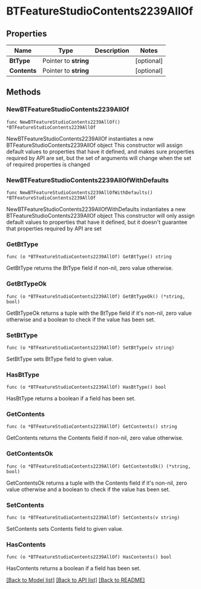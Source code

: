 # BTFeatureStudioContents2239AllOf

## Properties

Name | Type | Description | Notes
------------ | ------------- | ------------- | -------------
**BtType** | Pointer to **string** |  | [optional] 
**Contents** | Pointer to **string** |  | [optional] 

## Methods

### NewBTFeatureStudioContents2239AllOf

`func NewBTFeatureStudioContents2239AllOf() *BTFeatureStudioContents2239AllOf`

NewBTFeatureStudioContents2239AllOf instantiates a new BTFeatureStudioContents2239AllOf object
This constructor will assign default values to properties that have it defined,
and makes sure properties required by API are set, but the set of arguments
will change when the set of required properties is changed

### NewBTFeatureStudioContents2239AllOfWithDefaults

`func NewBTFeatureStudioContents2239AllOfWithDefaults() *BTFeatureStudioContents2239AllOf`

NewBTFeatureStudioContents2239AllOfWithDefaults instantiates a new BTFeatureStudioContents2239AllOf object
This constructor will only assign default values to properties that have it defined,
but it doesn't guarantee that properties required by API are set

### GetBtType

`func (o *BTFeatureStudioContents2239AllOf) GetBtType() string`

GetBtType returns the BtType field if non-nil, zero value otherwise.

### GetBtTypeOk

`func (o *BTFeatureStudioContents2239AllOf) GetBtTypeOk() (*string, bool)`

GetBtTypeOk returns a tuple with the BtType field if it's non-nil, zero value otherwise
and a boolean to check if the value has been set.

### SetBtType

`func (o *BTFeatureStudioContents2239AllOf) SetBtType(v string)`

SetBtType sets BtType field to given value.

### HasBtType

`func (o *BTFeatureStudioContents2239AllOf) HasBtType() bool`

HasBtType returns a boolean if a field has been set.

### GetContents

`func (o *BTFeatureStudioContents2239AllOf) GetContents() string`

GetContents returns the Contents field if non-nil, zero value otherwise.

### GetContentsOk

`func (o *BTFeatureStudioContents2239AllOf) GetContentsOk() (*string, bool)`

GetContentsOk returns a tuple with the Contents field if it's non-nil, zero value otherwise
and a boolean to check if the value has been set.

### SetContents

`func (o *BTFeatureStudioContents2239AllOf) SetContents(v string)`

SetContents sets Contents field to given value.

### HasContents

`func (o *BTFeatureStudioContents2239AllOf) HasContents() bool`

HasContents returns a boolean if a field has been set.


[[Back to Model list]](../README.md#documentation-for-models) [[Back to API list]](../README.md#documentation-for-api-endpoints) [[Back to README]](../README.md)


